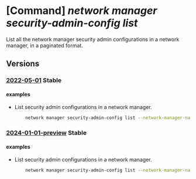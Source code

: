 # [Command] _network manager security-admin-config list_

List all the network manager security admin configurations in a network manager, in a paginated format.

## Versions

### [2022-05-01](/Resources/mgmt-plane/L3N1YnNjcmlwdGlvbnMve30vcmVzb3VyY2Vncm91cHMve30vcHJvdmlkZXJzL21pY3Jvc29mdC5uZXR3b3JrL25ldHdvcmttYW5hZ2Vycy97fS9zZWN1cml0eWFkbWluY29uZmlndXJhdGlvbnM=/2022-05-01.xml) **Stable**

<!-- mgmt-plane /subscriptions/{}/resourcegroups/{}/providers/microsoft.network/networkmanagers/{}/securityadminconfigurations 2022-05-01 -->

#### examples

- List security admin configurations in a network manager.
    ```bash
        network manager security-admin-config list --network-manager-name "testNetworkManager" --resource-group "rg1"
    ```

### [2024-01-01-preview](/Resources/mgmt-plane/L3N1YnNjcmlwdGlvbnMve30vcmVzb3VyY2Vncm91cHMve30vcHJvdmlkZXJzL21pY3Jvc29mdC5uZXR3b3JrL25ldHdvcmttYW5hZ2Vycy97fS9zZWN1cml0eWFkbWluY29uZmlndXJhdGlvbnM=/2024-01-01-preview.xml) **Stable**

<!-- mgmt-plane /subscriptions/{}/resourcegroups/{}/providers/microsoft.network/networkmanagers/{}/securityadminconfigurations 2024-01-01-preview -->

#### examples

- List security admin configurations in a network manager.
    ```bash
        network manager security-admin-config list --network-manager-name "testNetworkManager" --resource-group "rg1"
    ```
